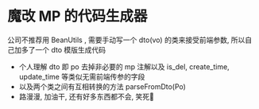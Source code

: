 # 魔改 MP 的代码生成器
公司不推荐用 BeanUtils , 需要手动写一个 dto(vo) 的类来接受前端参数, 所以自己加多了一个 dto 模版生成代码
- 个人理解 dto 即 po 去掉非必要的 mp 注解以及 is_del, create_time, update_time 等类似无需前端传参的字段
- 以及两个类之间有互相转换的方法 parseFromDto(Po)
- 路漫漫, 加油干, 还有好多东西都不会, 笑死🥶
